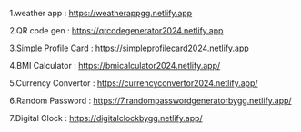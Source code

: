 1.weather app : https://weatherappgg.netlify.app

2.QR code gen : https://qrcodegenerator2024.netlify.app

3.Simple Profile Card : https://simpleprofilecard2024.netlify.app

4.BMI Calculator : https://bmicalculator2024.netlify.app/


5.Currency Convertor : https://currencyconvertor2024.netlify.app/

6.Random Password : https://7.randompasswordgeneratorbygg.netlify.app/

7.Digital Clock : https://digitalclockbygg.netlify.app/